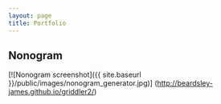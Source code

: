 ```yaml
---
layout: page
title: Portfolio
---
```


## Nonogram

[![Nonogram screenshot]({{ site.baseurl }}/public/images/nonogram_generator.jpg)]
(http://beardsley-james.github.io/griddler2/)
